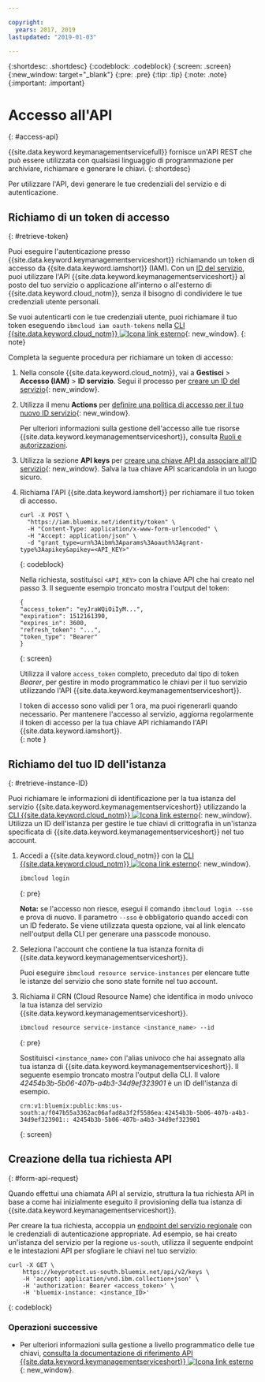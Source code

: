 ```yaml
---

copyright:
  years: 2017, 2019
lastupdated: "2019-01-03"

---
```


{:shortdesc: .shortdesc}
{:codeblock: .codeblock}
{:screen: .screen}
{:new_window: target="_blank"}
{:pre: .pre}
{:tip: .tip}
{:note: .note}
{:important: .important}

# Accesso all'API
{: #access-api}

{{site.data.keyword.keymanagementservicefull}} fornisce un'API REST
che può essere utilizzata con qualsiasi linguaggio di programmazione per archiviare, richiamare e generare le chiavi.
{: shortdesc}

Per utilizzare l'API, devi generare le tue credenziali del servizio e di autenticazione. 

## Richiamo di un token di accesso
{: #retrieve-token}

Puoi eseguire l'autenticazione presso {{site.data.keyword.keymanagementserviceshort}} richiamando un token di accesso da {{site.data.keyword.iamshort}} (IAM). Con un [ID del servizio](/docs/iam/serviceid.html#serviceids), puoi utilizzare l'API {{site.data.keyword.keymanagementserviceshort}} al posto del tuo servizio o applicazione all'interno o all'esterno di {{site.data.keyword.cloud_notm}}, senza il bisogno di condividere le tue credenziali utente personali.  

Se vuoi autenticarti con le tue credenziali utente, puoi richiamare il tuo token eseguendo `ibmcloud iam oauth-tokens` nella [CLI {{site.data.keyword.cloud_notm}} ![Icona link esterno](../../icons/launch-glyph.svg "Icona link esterno")](/docs/cli/index.html#overview){: new_window}.
{: note}

Completa la seguente procedura per richiamare un token di accesso:

1. Nella console {{site.data.keyword.cloud_notm}}, vai a **Gestisci** &gt; **Accesso (IAM)** &gt; **ID servizio**. Segui il processo per [creare un ID del servizio](/docs/iam/serviceid.html#creating-a-service-id){: new_window}.
2. Utilizza il menu **Actions** per [definire una politica di accesso per il tuo nuovo ID servizio](/docs/iam/serviceidaccess.html){: new_window}.
    
    Per ulteriori informazioni sulla gestione dell'accesso alle tue risorse {{site.data.keyword.keymanagementserviceshort}}, consulta [Ruoli e autorizzazioni](/docs/services/key-protect/manage-access.html#roles).
3. Utilizza la sezione **API keys** per [creare una chiave API da associare all'ID servizio](/docs/iam/serviceid_keys.html#serviceidapikeys){: new_window}. Salva la tua chiave API scaricandola in un luogo sicuro.
4. Richiama l'API {{site.data.keyword.iamshort}} per richiamare il tuo token di accesso.

    ```cURL
    curl -X POST \
      "https://iam.bluemix.net/identity/token" \
      -H "Content-Type: application/x-www-form-urlencoded" \
      -H "Accept: application/json" \
      -d "grant_type=urn%3Aibm%3Aparams%3Aoauth%3Agrant-type%3Aapikey&apikey=<API_KEY>"
    ```
    {: codeblock}

    Nella richiesta, sostituisci `<API_KEY>` con la chiave API che hai creato nel passo 3. Il seguente esempio troncato mostra l'output del token:

    ```
    {
    "access_token": "eyJraWQiOiIyM...",
    "expiration": 1512161390,
    "expires_in": 3600,
    "refresh_token": "...",
    "token_type": "Bearer"
    }
    ```
    {: screen}

    Utilizza il valore `access_token` completo, preceduto dal tipo di token _Bearer_, per gestire in modo programmatico le chiavi per il tuo servizio utilizzando l'API {{site.data.keyword.keymanagementserviceshort}}. 

    I token di accesso sono validi per 1 ora, ma puoi rigenerarli quando necessario. Per mantenere l'accesso al servizio, aggiorna regolarmente il token di accesso per la tua chiave API richiamando l'API {{site.data.keyword.iamshort}}.   
    {: note }

## Richiamo del tuo ID dell'istanza
{: #retrieve-instance-ID}

Puoi richiamare le informazioni di identificazione per la tua istanza del servizio {{site.data.keyword.keymanagementserviceshort}} utilizzando la [CLI {{site.data.keyword.cloud_notm}} ![Icona link esterno](../../icons/launch-glyph.svg "Icona link esterno")](/docs/cli/index.html#overview){: new_window}. Utilizza un ID dell'istanza per gestire le tue chiavi di crittografia in un'istanza specificata di {{site.data.keyword.keymanagementserviceshort}} nel tuo account. 

1. Accedi a {{site.data.keyword.cloud_notm}} con la [CLI {{site.data.keyword.cloud_notm}} ![Icona link esterno](../../icons/launch-glyph.svg "Icona link esterno")](/docs/cli/index.html#overview){: new_window}.

    ```sh
    ibmcloud login 
    ```
    {: pre}

    **Nota:** se l'accesso non riesce, esegui il comando `ibmcloud login --sso` e prova di nuovo. Il parametro `--sso` è obbligatorio quando
accedi con un ID federato. Se viene utilizzata questa opzione, vai al link elencato nell'output della CLI
per generare una passcode monouso.

2. Seleziona l'account che contiene la tua istanza fornita di {{site.data.keyword.keymanagementserviceshort}}.

    Puoi eseguire `ibmcloud resource service-instances` per elencare tutte le istanze del servizio che sono state fornite nel tuo account.

3. Richiama il CRN (Cloud Resource Name) che identifica in modo univoco la tua istanza del servizio {{site.data.keyword.keymanagementserviceshort}}. 

    ```sh
    ibmcloud resource service-instance <instance_name> --id
    ```
    {: pre}

    Sostituisci `<instance_name>` con l'alias univoco che hai assegnato alla tua istanza di {{site.data.keyword.keymanagementserviceshort}}. Il seguente esempio troncato mostra l'output della CLI. Il valore _42454b3b-5b06-407b-a4b3-34d9ef323901_ è un ID dell'istanza di esempio.

    ```
    crn:v1:bluemix:public:kms:us-south:a/f047b55a3362ac06afad8a3f2f5586ea:42454b3b-5b06-407b-a4b3-34d9ef323901:: 42454b3b-5b06-407b-a4b3-34d9ef323901
    ```
    {: screen}

## Creazione della tua richiesta API
{: #form-api-request}

Quando effettui una chiamata API al servizio, struttura la tua richiesta API in base a come hai inizialmente eseguito il provisioning della tua istanza di {{site.data.keyword.keymanagementserviceshort}}. 

Per creare la tua richiesta, accoppia un [endpoint del servizio regionale](/docs/services/key-protect/regions.html) con le credenziali di autenticazione appropriate. Ad esempio, se hai creato un'istanza del servizio per la regione `us-south`, utilizza il seguente endpoint e le intestazioni API per sfogliare le chiavi nel tuo servizio:

```cURL
curl -X GET \
    https://keyprotect.us-south.bluemix.net/api/v2/keys \
    -H 'accept: application/vnd.ibm.collection+json' \
    -H 'authorization: Bearer <access_token>' \
    -H 'bluemix-instance: <instance_ID>'
```
{: codeblock} 

### Operazioni successive

- Per ulteriori informazioni sulla gestione a livello programmatico delle tue chiavi, [consulta la documentazione di riferimento API {{site.data.keyword.keymanagementserviceshort}} ![Icona link esterno](../../icons/launch-glyph.svg "Icona link esterno")](https://{DomainName}/apidocs/key-protect){: new_window}.
